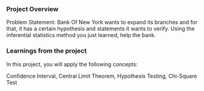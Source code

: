 ### Project Overview

 Problem Statement: 
Bank Of New York wants to expand its branches and for that, it has a certain hypothesis and statements it wants to verify. Using the inferential statistics method you just learned, help the bank.


### Learnings from the project

 In this project, you will apply the following concepts:

Confidence Interval, 
Central Limit Theorem, 
Hypothesis Testing, 
Chi-Square Test


